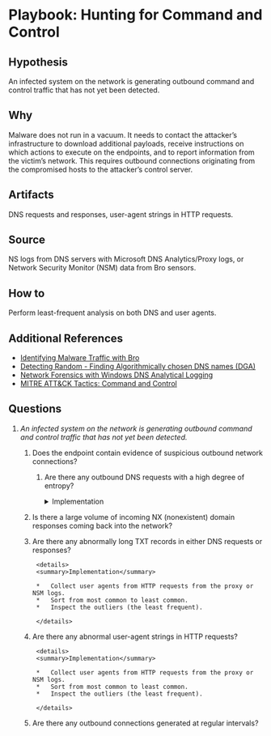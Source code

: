 # Playbook: Hunting for Command and Control

## Hypothesis

An infected system on the network is generating outbound command and control traffic that has not yet been detected. 

## Why

Malware does not run in a vacuum. It needs to contact the attacker’s infrastructure to download additional payloads, receive instructions on which actions to execute on the endpoints, and to report information from the victim’s network. This requires outbound connections originating from the compromised hosts to the attacker’s control server.

## Artifacts

DNS requests and responses, user-agent strings in HTTP requests.

## Source

NS logs from DNS servers with Microsoft DNS Analytics/Proxy logs, or Network Security Monitor (NSM) data from Bro sensors.

## How to

Perform least-frequent analysis on both DNS and user agents.

## Additional References

*	[Identifying Malware Traffic with Bro](http://blog.opensecurityresearch.com/2014/03/identifying-malware-traffic-with-bro.html)
*	[Detecting Random - Finding Algorithmically chosen DNS names (DGA)](https://isc.sans.edu/forums/diary/Detecting+Random+Finding+Algorithmically+chosen+DNS+names+DGA/19893/)
*	[Network Forensics with Windows DNS Analytical Logging](https://blogs.technet.microsoft.com/teamdhcp/2015/11/23/network-forensics-with-windows-dns-analytical-logging/)
*	[MITRE ATT&CK Tactics: Command and Control](https://attack.mitre.org/wiki/Command_and_Control) 


## Questions

1.  *An infected system on the network is generating outbound command and control traffic that has not yet been detected.* 

    1.  Does the endpoint contain evidence of suspicious outbound network connections?

        1. Are there any outbound DNS requests with a high degree of entropy?

            <details>
            <summary>Implementation</summary>

			*   Collect dns requests from DNS server or NSM logs.
			*   Run them against "freq.py" to determine degree of entropy.

            </details>

	2. Is there a large volume of incoming NX (nonexistent) domain responses coming back into the network?

 	3. Are there any abnormally long TXT records in either DNS requests or responses?

 	        <details>
            <summary>Implementation</summary>

            *   Collect user agents from HTTP requests from the proxy or NSM logs.
            *	Sort from most common to least common.
            *	Inspect the outliers (the least frequent).

            </details>

	4. Are there any abnormal user-agent strings in HTTP requests?

            <details>
            <summary>Implementation</summary>

            *   Collect user agents from HTTP requests from the proxy or NSM logs.
            *	Sort from most common to least common.
            *	Inspect the outliers (the least frequent).

            </details>

	5. Are there any outbound connections generated at regular intervals?


                


